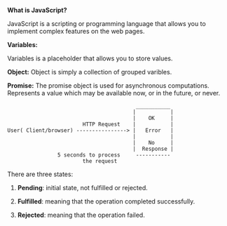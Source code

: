**What is JavaScript?**

JavaScript is a scripting or programming language that allows you to implement complex features on the web pages.

**Variables:**

Variables is a placeholder that allows you to store values.

**Object:**
Object is simply a collection of grouped varibles. 

**Promise:**
The promise object is used for asynchronous computations.
Represents a value which may be available now, or in the future, or never.

```
                                         ___________
                                        |           |
                                        |    OK     |
                        HTTP Request    |           |
User( Client/browser) ----------------> |   Error   |
                                        |           |
                                        |    No     |
                                        |  Response |
                5 seconds to process     -----------
                        the request

```

There are three states:

1) **Pending**: initial state, not fulfilled or rejected.

2) **Fulfilled**: meaning that the operation completed successfully.

3) **Rejected**: meaning that the operation failed.
